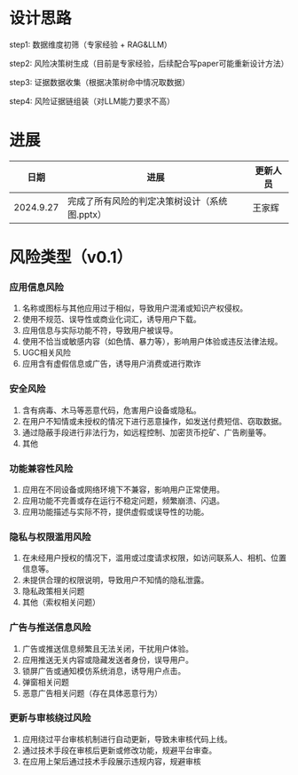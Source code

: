 # 设计思路

step1: 数据维度初筛（专家经验 + RAG&LLM）

step2: 风险决策树生成（目前是专家经验，后续配合写paper可能重新设计方法）

step3: 证据数据收集（根据决策树命中情况取数据）

step4: 风险证据链组装（对LLM能力要求不高）

# 进展

| 日期      | 进展 |  更新人员|
| --------- |-----------------------------------| ------------- |
| 2024.9.27  | 完成了所有风险的判定决策树设计（系统图.pptx） | 王家辉 |

# 风险类型（v0.1）

### 应用信息风险
1. 名称或图标与其他应用过于相似，导致用户混淆或知识产权侵权。
2. 使用不规范、误导性或商业化词汇，诱导用户下载。
3. 应用信息与实际功能不符，导致用户被误导。
4. 使用不恰当或敏感内容（如色情、暴力等），影响用户体验或违反法律法规。
5. UGC相关风险
6. 应用含有虚假信息或广告，诱导用户消费或进行欺诈

### 安全风险
1. 含有病毒、木马等恶意代码，危害用户设备或隐私。
2. 在用户不知情或未授权的情况下进行恶意操作，如发送付费短信、窃取数据。
3. 通过隐蔽手段进行非法行为，如远程控制、加密货币挖矿、广告刷量等。
4. 其他

### 功能兼容性风险
1. 应用在不同设备或网络环境下不兼容，影响用户正常使用。
2. 应用功能不完善或存在运行不稳定问题，频繁崩溃、闪退。
3. 应用功能描述与实际不符，提供虚假或误导性的功能。

### 隐私与权限滥用风险
1. 在未经用户授权的情况下，滥用或过度请求权限，如访问联系人、相机、位置信息等。
2. 未提供合理的权限说明，导致用户不知情的隐私泄露。
3. 隐私政策相关问题
4. 其他（索权相关问题）

### 广告与推送信息风险
1. 广告或推送信息频繁且无法关闭，干扰用户体验。
2. 应用推送无关内容或隐藏发送者身份，误导用户。
3. 锁屏广告或通知模仿系统消息，诱导用户点击。
4. 弹窗相关问题
5. 恶意广告相关问题（存在具体恶意行为）

### 更新与审核绕过风险
1. 应用绕过平台审核机制进行自动更新，导致未审核代码上线。
2. 通过技术手段在审核后更新或修改功能，规避平台审查。
3. 在应用上架后通过技术手段展示违规内容，规避审核
